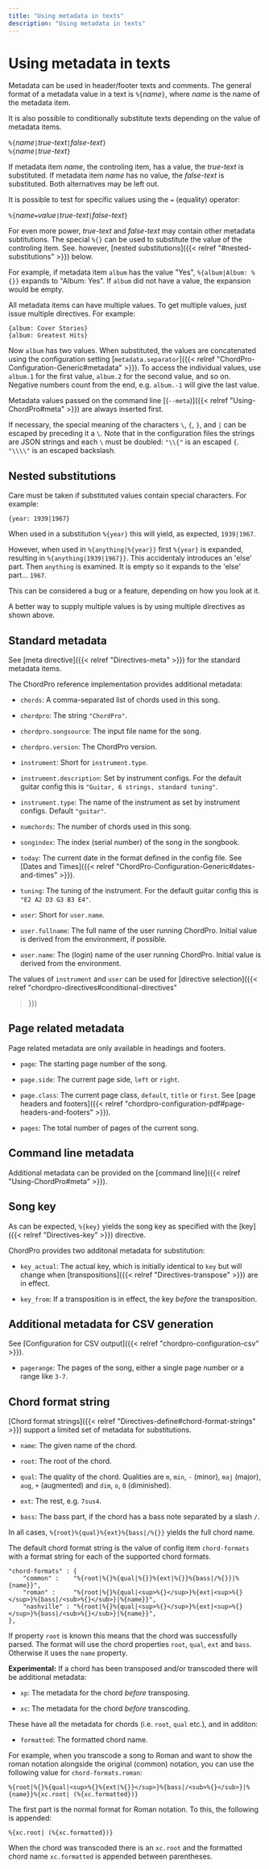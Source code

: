 ```yaml
---
title: "Using metadata in texts"
description: "Using metadata in texts"
---
```


# Using metadata in texts

Metadata can be used in header/footer texts and comments. The general
format of a metadata value in a text is `%{`*name*`}`, where _name_ is
the name of the metadata item.

It is also possible to conditionally substitute texts depending on the
value of metadata items.

`%{`*name*`|`*true-text*`|`*false-text*`}`  
`%{`*name*`|`*true-text*`}`

If metadata item _name_, the controling item, has a value, the
_true-text_ is substituted. If metadata item _name_ has no value, the
_false-text_ is substituted. Both alternatives may be left out.

It is possible to test for specific values using the `=` (equality) operator:

`%{`*name*`=`*value*`|`*true-text*`|`*false-text*`}`

For even more power, _true-text_ and _false-text_ may contain other
metadata subtitutions. The special `%{}` can be used to substitute the
value of the controling item. See. however, [nested substitutions]({{<
relref "#nested-substitutions" >}}) below.

For example, if metadata item `album` has the value "Yes",
`%{album|Album: %{}}` expands to "Album: Yes". If `album` did not have
a value, the expansion would be empty.

All metadata items can have multiple values. To get multiple values,
just issue multiple directives. For example:

    {album: Cover Stories}
    {album: Greatest Hits}

Now `album` has two values. When substituted, the values are
concatenated using the configuration setting
[`metadata.separator`]({{< relref
"ChordPro-Configuration-Generic#metadata" >}}). To access the
individual values, use `album.1` for the first value, `album.2` for
the second value, and so on. Negative numbers count from the end, e.g.
`album.-1` will give the last value.

Metadata values passed on the command line [(`--meta`)]({{< relref
"Using-ChordPro#meta" >}}) are always inserted first.

If necessary, the special meaning of the characters `\`, `{`, `}`, and
`|` can be escaped by preceding it a `\`. Note that in the
configuration files the strings are JSON strings and each `\` must be
doubled: `"\\{"` is an escaped `{`. `"\\\\"` is an escaped backslash.

## Nested substitutions

Care must be taken if substituted values contain special characters.
For example:

    {year: 1939|1967}

When used in a substitution `%{year}` this will yield, as expected,
`1939|1967`.

However, when used in `%{anything|%{year}}` first `%{year}` is
expanded, resulting in `%{anything|1939|1967}}`.
This accidentaly introduces an 'else' part.
Then `anything` is examined.
It is empty so it expands to the 'else' part... `1967`.

This can be considered a bug or a feature, depending on how you look at it.

A better way to supply multiple values is by using multiple directives
as shown above.

## Standard metadata

See [meta directive]({{< relref "Directives-meta" >}}) for the standard
metadata items.

The ChordPro reference implementation provides additional metadata:

 * `chords`: A comma-separated list of chords used in this song.

 * `chordpro`: The string `"ChordPro"`.

 * `chordpro.songsource`: The input file name for the song.

 * `chordpro.version`: The ChordPro version.
 
 * `instrument`: Short for `instrument.type`.

 * `instrument.description`: Set by instrument configs.
   For the default guitar config this is `"Guitar, 6
   strings, standard tuning"`.
   
 * `instrument.type`: The name of the instrument as set by instrument
   configs. Default `"guitar"`.

 * `numchords`: The number of chords used in this song.

 * `songindex`: The index (serial number) of the song in the songbook.
 
 * `today`: The current date in the format defined in the config file.
   See [Dates and Times]({{< relref
   "ChordPro-Configuration-Generic#dates-and-times" >}}).
 
 * `tuning`: The tuning of the instrument.
   For the default guitar config this is `"E2 A2 D3 G3 B3 E4"`.
 
 * `user`: Short for `user.name`.
 
 * `user.fullname`: The full name of the user running ChordPro.
   Initial value is derived from the environment, if possible.

 * `user.name`: The (login) name of the user running ChordPro.
   Initial value is derived from the environment.
   
The values of `instrument` and `user` can be used for [directive
selection]({{< relref "chordpro-directives#conditional-directives"
>}})

## Page related metadata

Page related metadata are only available in headings and footers.

 * `page`: The starting page number of the song.

 * `page.side`: The current page side, `left` or `right`.

 * `page.class`: The current page class, `default`, `title` or `first`. See 
[page headers and footers]({{< relref
"chordpro-configuration-pdf#page-headers-and-footers" >}}). 
 
 * `pages`: The total number of pages of the current song.

## Command line metadata

Additional metadata can be provided on the [command line]({{< relref
"Using-ChordPro#meta" >}}).

## Song key

As can be expected, `%{key}` yields the song key as specified with the
[key]({{< relref "Directives-key" >}}) directive.

ChordPro provides two additonal metadata for substitution:

 * `key_actual`: The actual key, which is initially identical to `key`
   but will change when [transpositions]({{< relref
   "Directives-transpose" >}}) are in effect.
 
 * `key_from`: If a transposition is in effect, the key _before_ the
   transposition.

## Additional metadata for CSV generation

See [Configuration for CSV output]({{< relref "chordpro-configuration-csv" >}}).

 * `pagerange`: The pages of the song, either a single page number or
   a range like `3-7`.

## Chord format string

[Chord format strings]({{< relref
"Directives-define#chord-format-strings" >}}) support a limited set
of metadata for substitutions.

 * `name`: The given name of the chord.
 
 * `root`: The root of the chord.
 
 * `qual`: The quality of the chord. Qualities are `m`, `min`, `-`
   (minor), `maj` (major), `aug`, `+` (augmented) and `dim`, `o`, `0`
   (diminished).
   
 * `ext`: The rest, e.g. `7sus4`.
 
 * `bass`: The bass part, if the chord has a bass note separated by a
   slash `/`.

In all cases, `%{root}%{qual}%{ext}%{bass|/%{}}` yields the full chord name.

The default chord format string is the value of config
item `chord-formats` with a format string for each of the supported chord
formats.

    "chord-formats" : {
        "common" :    "%{root|%{}%{qual|%{}}%{ext|%{}}%{bass|/%{}}|%{name}}",
        "roman" :     "%{root|%{}%{qual|<sup>%{}</sup>}%{ext|<sup>%{}</sup>}%{bass|/<sub>%{}</sub>}|%{name}}",
        "nashville" : "%{root|%{}%{qual|<sup>%{}</sup>}%{ext|<sup>%{}</sup>}%{bass|/<sub>%{}</sub>}|%{name}}",
    },
	
If property `root` is known this means that the chord was successfully
parsed. The format will use the chord properties `root`,
`qual`, `ext` and `bass`. Otherwise it uses the `name` property.

**Experimental:** If a chord has been transposed and/or transcoded
there will be additional metadata:

 * `xp`: The metadata for the chord _before_ transposing.
 
 * `xc`: The metadata for the chord _before_ transcoding.
 
These have all the metadata for chords (i.e. `root`, `qual` etc.), and
in additon:
 
 * `formatted`: The formatted chord name.

For example, when you transcode a song to Roman and want to show the
roman notation alongside the original (common) notation, you can use
the following value for `chord-formats.roman`:

    %{root|%{}%{qual|<sup>%{}%{ext|%{}}</sup>}%{bass|/<sub>%{}</sub>}|%{name}}%{xc.root| (%{xc.formatted})}

The first part is the normal format for Roman notation. To this, the
following is appended:

    %{xc.root| (%{xc.formatted})}

When the chord was transcoded there is an `xc.root` and the formatted
chord name `xc.formatted` is appended between parentheses.
